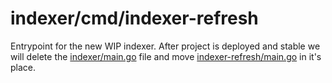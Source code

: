 # indexer/cmd/indexer-refresh

Entrypoint for the new WIP indexer.   After project is deployed and stable we will delete the [indexer/main.go](../indexer/main.go) file and move [indexer-refresh/main.go](./main.go) in it's place.

